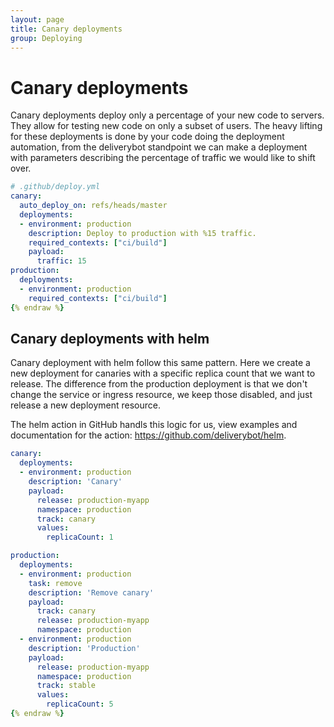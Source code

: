 ```yaml
---
layout: page
title: Canary deployments
group: Deploying
---
```


# Canary deployments

Canary deployments deploy only a percentage of your new code to servers. They
allow for testing new code on only a subset of users. The heavy lifting for
these deployments is done by your code doing the deployment automation, from
the deliverybot standpoint we can make a deployment with parameters describing
the percentage of traffic we would like to shift over.

```yaml {% raw %}
# .github/deploy.yml
canary:
  auto_deploy_on: refs/heads/master
  deployments:
  - environment: production
    description: Deploy to production with %15 traffic.
    required_contexts: ["ci/build"]
    payload:
      traffic: 15
production:
  deployments:
  - environment: production
    required_contexts: ["ci/build"]
{% endraw %}
```

## Canary deployments with helm

Canary deployment with helm follow this same pattern. Here we create a new
deployment for canaries with a specific replica count that we want to release.
The difference from the production deployment is that we don't change the
service or ingress resource, we keep those disabled, and just release a new
deployment resource.

The helm action in GitHub handls this logic for us, view examples and
documentation for the action: https://github.com/deliverybot/helm.

```yaml {% raw}
canary:
  deployments:
  - environment: production
    description: 'Canary'
    payload:
      release: production-myapp
      namespace: production
      track: canary
      values:
        replicaCount: 1

production:
  deployments:
  - environment: production
    task: remove
    description: 'Remove canary'
    payload:
      track: canary
      release: production-myapp
      namespace: production
  - environment: production
    description: 'Production'
    payload:
      release: production-myapp
      namespace: production
      track: stable
      values:
        replicaCount: 5
{% endraw %}
```
